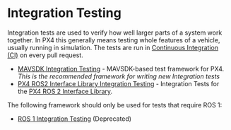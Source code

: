 # Integration Testing

Integration tests are used to verify how well larger parts of a system work together.
In PX4 this generally means testing whole features of a vehicle, usually running in simulation.
The tests are run in [Continuous Integration (CI)](../test_and_ci/continous_integration.md) on every pull request.

- [MAVSDK Integration Testing](../test_and_ci/integration_testing_mavsdk.md) - MAVSDK-based test framework for PX4.
  _This is the recommended framework for writing new Integration tests_
- [PX4 ROS2 Interface Library Integration Testing](../test_and_ci/integration_testing_px4_ros2_interface.md) - Integration Tests for the [PX4 ROS 2 Interface Library](../ros2/px4_ros2_interface_lib.md).

The following framework should only be used for tests that require ROS 1:

- [ROS 1 Integration Testing](../test_and_ci/integration_testing_ros1_mavros.md) (Deprecated)
